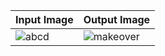 | Input Image  | Output Image |
| ------------- | ------------- |
| ![abcd](https://user-images.githubusercontent.com/67019423/119196808-682b4080-baa4-11eb-871c-daf7e82fd523.jpg) | ![makeover](https://user-images.githubusercontent.com/67019423/119196897-8c871d00-baa4-11eb-81f1-da626ccd55bb.PNG) |
